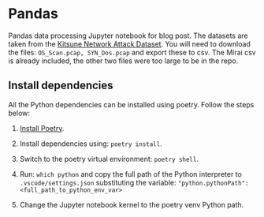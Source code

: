 # Pandas

Pandas data processing Jupyter notebook for blog post. The datasets are taken from the [Kitsune Network Attack Dataset](https://www.kaggle.com/ymirsky/network-attack-dataset-kitsune). You will need to download the files: `OS_Scan.pcap, SYN_Dos.pcap` and export these to csv. The Mirai csv is already included, the other two files were too large to be in the repo.

## Install dependencies

All the Python dependencies can be installed using poetry. Follow the steps below:

1. [Install Poetry](https://python-poetry.org/docs/#installation).

2. Install dependencies using: `poetry install`.

3. Switch to the poetry virtual environment: `poetry shell`.

4. Run: `which python` and copy the full path of the Python interpreter to `.vscode/settings.json` substituting the variable: `"python.pythonPath": <full_path_to_python_env_var>`

5. Change the Jupyter notebook kernel to the poetry venv Python path.
